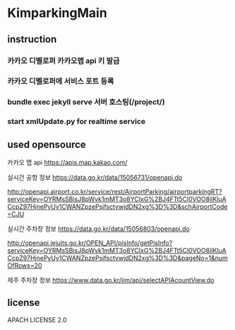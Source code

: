 # KimparkingMain

## instruction
### 카카오 디벨로퍼 카카오맵 api 키 발급
### 카카오 디벨로퍼에 서비스 포트 등록
### bundle exec jekyll serve 서버 호스팅(/project/)
### start xmlUpdate.py for realtime service

## used opensource
카카오 맵 api
https://apis.map.kakao.com/

실시간 공항 정보
https://data.go.kr/data/15056731/openapi.do

http://openapi.airport.co.kr/service/rest/AirportParking/airportparkingRT?serviceKey=OYRMsSBisJ8pWvk1mMT3o8YCIxG%2BJ4FTt5Cl0VOO8ilKluACcpZ97HjnePyUy1CWANZpzePsjfsctywjdDN2xg%3D%3D&schAirportCode=CJU

실시간 주차장 정보
https://data.go.kr/data/15056803/openapi.do

http://openapi.jejuits.go.kr/OPEN_API/pisInfo/getPisInfo?serviceKey=OYRMsSBisJ8pWvk1mMT3o8YCIxG%2BJ4FTt5Cl0VOO8ilKluACcpZ97HjnePyUy1CWANZpzePsjfsctywjdDN2xg%3D%3D&pageNo=1&numOfRows=20

제주 주차장 정보
https://www.data.go.kr/iim/api/selectAPIAcountView.do

## license
APACH LICENSE 2.0
